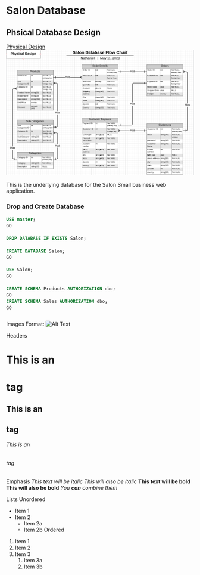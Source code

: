 # Salon Database

## Phsical Database Design

[Physical Design](SalonPhysicalDatabase.png)
![Phsical Database Design](SalonPhysicalDatabase.png)

This is the underlying database for the Salon Small business web application.

### Drop and Create Database

```sql
USE master;
GO

DROP DATABASE IF EXISTS Salon;

CREATE DATABASE Salon;
GO

USE Salon;
GO

CREATE SCHEMA Products AUTHORIZATION dbo;
GO
CREATE SCHEMA Sales AUTHORIZATION dbo;
GO

```
```

```

Images
Format: ![Alt Text](url)

Headers
# This is an <h1> tag
## This is an <h2> tag
###### This is an <h6> tag
  
Emphasis
*This text will be italic*
_This will also be italic_
**This text will be bold**
__This will also be bold__
_You **can** combine them_

Lists
Unordered
* Item 1
* Item 2
  * Item 2a
  * Item 2b
Ordered
1. Item 1
1. Item 2
1. Item 3
   1. Item 3a
   1. Item 3b
